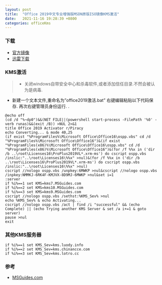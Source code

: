 ```yaml
---
layout: post
title:  "Office 2019中文专业增强版MSDN原版ISO镜像KMS激活"
date:   2021-11-16 19:28:39 +0800
categories: officeKms
---
```

### 下载

- [官方镜像]
- [迅雷下载]

### KMS激活
>- 关闭windows自带安全中心和杀毒软件,或者添加信任目录.不然会被认为是病毒.
- 新建一个文本文件,重命名为”office2019激活.bat” 右键编辑粘贴以下代码保存. 再次右键管理员身份运行.  .

```batch
@echo off
(cd /d "%~dp0")&&(NET FILE||(powershell start-process -FilePath '%0' -verb runas)&&(exit /B)) >NUL 2>&1
title Office 2019 Activator r/Piracy
echo Converting... & mode 40,25
(if exist "%ProgramFiles%\Microsoft Office\Office16\ospp.vbs" cd /d "%ProgramFiles%\Microsoft Office\Office16")&(if exist "%ProgramFiles(x86)%\Microsoft Office\Office16\ospp.vbs" cd /d "%ProgramFiles(x86)%\Microsoft Office\Office16")&(for /f %%x in ('dir /b ..\root\Licenses16\ProPlus2019VL*.xrm-ms') do cscript ospp.vbs /inslic:"..\root\Licenses16\%%x" >nul)&(for /f %%x in ('dir /b ..\root\Licenses16\ProPlus2019VL*.xrm-ms') do cscript ospp.vbs /inslic:"..\root\Licenses16\%%x" >nul)
cscript //nologo ospp.vbs /unpkey:6MWKP >nul&cscript //nologo ospp.vbs /inpkey:NMMKJ-6RK4F-KMJVX-8D9MJ-6MWKP >nul&set i=1
:server
if %i%==1 set KMS=kms7.MSGuides.com
if %i%==2 set KMS=kms10.MSGuides.com
if %i%==3 set KMS=kms9.MSGuides.com
cscript //nologo ospp.vbs /sethst:%KMS_Sev% >nul
echo %KMS_Sev% & echo Activating...
cscript //nologo ospp.vbs /act | find /i "successful" && (echo Complete) || (echo Trying another KMS Server & set /a i+=1 & goto server)
pause >nul
exit
```
### 其他KMS服务器
```batch
if %i%==1 set KMS_Sev=kms.luody.info
if %i%==2 set KMS_Sev=kms.chinancce.com
if %i%==3 set KMS_Sev=kms.lotro.cc
```

### 参考
- [MSGuides.com]

[官方镜像]:http://officecdn.microsoft.com/pr/492350f6-3a01-4f97-b9c0-c7c6ddf67d60/media/zh-cn/ProPlus2019Retail.img
[迅雷下载]:ed2k://|file|cn_office_professional_plus_2019_x86_x64_dvd_5e5be643.iso|3775004672|1E4FFA5240F21F60DC027F73F1C62FF4|/
[MSGuides.com]:https://msguides.com/
